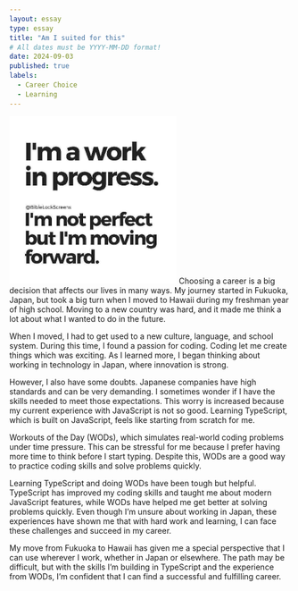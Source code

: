 ```yaml
---
layout: essay
type: essay
title: "Am I suited for this"
# All dates must be YYYY-MM-DD format!
date: 2024-09-03
published: true
labels:
  - Career Choice
  - Learning
---
```

<img width="300px" class="rounded float-start pe-4" src="../img/WIP Quote.jpg">
Choosing a career is a big decision that affects our lives in many ways. My journey started in Fukuoka, Japan, but took a big turn when I moved to Hawaii during my freshman year of high school. Moving to a new country was hard, and it made me think a lot about what I wanted to do in the future.

When I moved, I had to get used to a new culture, language, and school system. During this time, I found a passion for coding. Coding let me create things which was exciting. As I learned more, I began thinking about working in technology in Japan, where innovation is strong.

However, I also have some doubts. Japanese companies have high standards and can be very demanding. I sometimes wonder if I have the skills needed to meet those expectations. This worry is increased because my current experience with JavaScript is not so good. Learning TypeScript, which is built on JavaScript, feels like starting from scratch for me.

Workouts of the Day (WODs), which simulates real-world coding problems under time pressure. This can be stressful for me because I prefer having more time to think before I start typing. Despite this, WODs are a good way to practice coding skills and solve problems quickly.

Learning TypeScript and doing WODs have been tough but helpful. TypeScript has improved my coding skills and taught me about modern JavaScript features, while WODs have helped me get better at solving problems quickly. Even though I’m unsure about working in Japan, these experiences have shown me that with hard work and learning, I can face these challenges and succeed in my career.

My move from Fukuoka to Hawaii has given me a special perspective that I can use wherever I work, whether in Japan or elsewhere. The path may be difficult, but with the skills I’m building in TypeScript and the experience from WODs, I’m confident that I can find a successful and fulfilling career.
